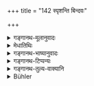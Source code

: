 +++
title = "142 स्पृशन्ति बिन्दवः"

+++

<details><summary>गङ्गानथ-मूलानुवादः</summary>

The drops that touch the feet of one who is helping others to wash should be regarded as on the same footing as those on the ground; and he is not rendered impure by them.—(140)
</details>

<details><summary>मेधातिथिः</summary>

**परान् आचमयतः** परेभ्य आचमनं ददत इत्य् अर्थः । एतद् उक्तं भवति । यः परस्मा आचमनं ददाति तस्याचमयितृहस्ताद् अधो ऽङ्गुलिविवरेभ्यः पतद्भिर् उद**बिन्दुभिर्** भूम्यभिघातोत्थैर् यद् आचामनस्य दातुः **पादौ** **स्पृश्येते** तदा न तैर् अशुचिर् भवति । 

**भौमिकैर्** यथानुपहतायां भुमौ स्थिताः काश्चिद् उदकमात्राः शुद्धा एवं ते ऽप्य् उच्छिष्टा हस्तात् पतन्त उदबिन्दवः ।  
**न तैः** स्पृष्टः **अप्रयतः** अशुचिः । 

**पर**ग्रहणाद् य आचामति तेन तत्संसर्गो रक्षितव्यः अन्येन च समिपस्थेन । **पाद**ग्रहणाच् च जङ्घाद्यन्तस्पर्शो दुष्ट एव ॥ ५.१४० ॥
</details>

<details><summary>गङ्गानथ-भाष्यानुवादः</summary>

‘*Helping others to wash*,’—*i.e*. offering water to other persons.

The meaning is as follows When one is pouring water for another person and the latter begins to sip water, if drops of water flowing out from between the fingers of that person happen to fall on the ground and rising from it, touch the feet of the man who is offering the water,—that man is not made impure by them.

‘*Those on the ground*’.—The drops of water fulling from the hand of the washing person, though unclean, should be regarded to be as clean as small quantities of water collected on clean ground.

‘*By them*,’— touched, the man does not become impure.—(140)
</details>

<details><summary>गङ्गानथ-टिप्पन्यः</summary>

(Verse 142 of others.)

This verse is quoted in *Aparārka* (p. 276);—in *Parāśaramādhava*
(Ācāra, p. 228), which notes that *pādau* here include the other limbs
also;—and in *Vīramitrodaya* (Āhnika, p. 113), which adds the following
notes:—

The construction is *parān ācāmayataḥ*; —*bhūmigaiḥ* means ‘the drops of
water falling on the ground’;—the use of the term *ācāmayataḥ* implies
that if the drops of water fallen from the washings of one man happen to
touch others than the one who is helping in the washing,—then those
latter do become impure;—*pādau* includes other parts of the body
also,—in *Smṛtisāroddhāra* (p. 251),—in *Hemādri* (Śrāddha, p. 972),
which says that the construction is *parānācamayataḥ pādau*, and the
meaning is that ‘when one is pouring water for another person rinsing
his mouth, then if the water dropped by the latter falls upon the feet
of the former, it does not make him unclean, because that water is
*bhaumikaiḥ samāḥ*, clean as any ordinary water on the ground,—it
follows that this refers only to the man who is pouring water for the
other; other persons standing by do become unclean by the water-drops
falling on then feet,—in *Nityācārapradīpa* (p. 281);—and in
*Śuddhikaumudī* (p. 353).
</details>

<details><summary>गङ्गानथ-तुल्य-वाक्यानि</summary>

*Baudhāyana* (1.10.34).—‘Where drops of water touch the feet of a man
who is offering water to others for washing, no defilement is caused by
them. They are as pure as water collected on the ground.’

*Vaśiṣṭha* (3.42).—‘One is not defiled by the drops which fall on his
feet, while he is offering water to others for sipping; they are
declared to he as good as water on the ground.’

*Viṣṇu* (23.54).—‘Drops trickling on the feet of a man holding water for
others for sipping, are considered to be equal to waters springing from
the earth; by them he is not defiled.’

*Yājñavalkya* (1.195).—(See above, under 139.)
</details>

<details><summary>Bühler</summary>

142	Drops which trickle on the feet of him who offers water for sipping to others, must be considered as equal to (water collected on the ground; they render him not impure.
</details>
